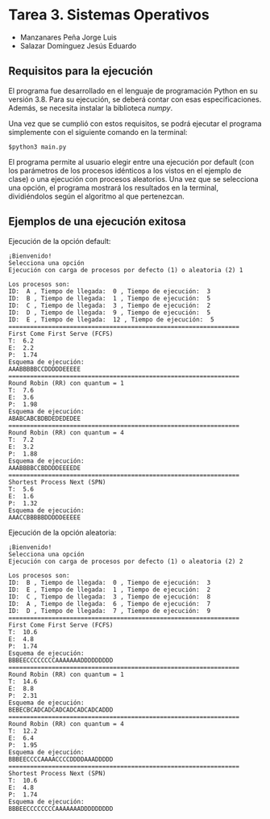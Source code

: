 # Tarea 3. Sistemas Operativos
- Manzanares Peña Jorge Luis
- Salazar Domínguez Jesús Eduardo


## Requisitos para la ejecución
El programa fue desarrollado en el lenguaje de programación Python en su versión 3.8. Para su ejecución, se deberá contar con esas especificaciones. Además, se necesita instalar la biblioteca *numpy*.

Una vez que se cumplió con estos requisitos, se podrá ejecutar el programa simplemente con el siguiente comando en la terminal:

	$python3 main.py

El programa permite al usuario elegir entre una ejecución por default (con los parámetros de los procesos idénticos a los vistos en el ejemplo de clase) o una ejecución con procesos aleatorios. Una vez que se selecciona una opción, el programa mostrará los resultados en la terminal, dividiéndolos según el algoritmo al que pertenezcan.


## Ejemplos de una ejecución exitosa

Ejecución de la opción default:

	¡Bienvenido!
	Selecciona una opción
	Ejecución con carga de procesos por defecto (1) o aleatoria (2) 1
	
	Los procesos son:
	ID:  A , Tiempo de llegada:  0 , Tiempo de ejecución:  3
	ID:  B , Tiempo de llegada:  1 , Tiempo de ejecución:  5
	ID:  C , Tiempo de llegada:  3 , Tiempo de ejecución:  2
	ID:  D , Tiempo de llegada:  9 , Tiempo de ejecución:  5
	ID:  E , Tiempo de llegada:  12 , Tiempo de ejecución:  5
	================================================================
	First Come First Serve (FCFS)
	T:  6.2
	E:  2.2
	P:  1.74
	Esquema de ejecución:
	AAABBBBBCCDDDDDEEEEE
	================================================================
	Round Robin (RR) con quantum = 1
	T:  7.6
	E:  3.6
	P:  1.98
	Esquema de ejecución:
	ABABCABCBDBDEDEDEDEE
	================================================================
	Round Robin (RR) con quantum = 4
	T:  7.2
	E:  3.2
	P:  1.88
	Esquema de ejecución:
	AAABBBBCCBDDDDEEEEDE
	================================================================
	Shortest Process Next (SPN)
	T:  5.6
	E:  1.6
	P:  1.32
	Esquema de ejecución:
	AAACCBBBBBDDDDDEEEEE

Ejecución de la opción aleatoria:

	¡Bienvenido!
	Selecciona una opción
	Ejecución con carga de procesos por defecto (1) o aleatoria (2) 2

	Los procesos son:
	ID:  B , Tiempo de llegada:  0 , Tiempo de ejecución:  3
	ID:  E , Tiempo de llegada:  1 , Tiempo de ejecución:  2
	ID:  C , Tiempo de llegada:  3 , Tiempo de ejecución:  8
	ID:  A , Tiempo de llegada:  6 , Tiempo de ejecución:  7
	ID:  D , Tiempo de llegada:  7 , Tiempo de ejecución:  9
	================================================================
	First Come First Serve (FCFS)
	T:  10.6
	E:  4.8
	P:  1.74
	Esquema de ejecución:
	BBBEECCCCCCCCAAAAAAADDDDDDDDD
	================================================================
	Round Robin (RR) con quantum = 1
	T:  14.6
	E:  8.8
	P:  2.31
	Esquema de ejecución:
	BEBECBCADCADCADCADCADCADCADDD
	================================================================
	Round Robin (RR) con quantum = 4
	T:  12.2
	E:  6.4
	P:  1.95
	Esquema de ejecución:
	BBBEECCCCAAAACCCCDDDDAAADDDDD
	================================================================
	Shortest Process Next (SPN)
	T:  10.6
	E:  4.8
	P:  1.74
	Esquema de ejecución:
	BBBEECCCCCCCCAAAAAAADDDDDDDDD